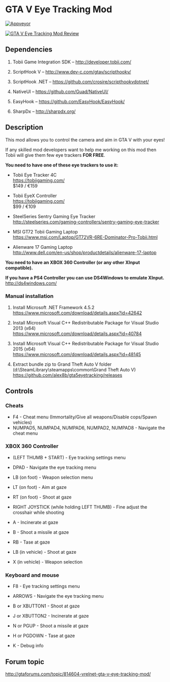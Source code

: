 # GTA V Eye Tracking Mod
[![Appveyor](https://ci.appveyor.com/api/projects/status/github/alex8b/gta5eyetracking?svg=true)](https://ci.appveyor.com/project/alex8b/gta5eyetracking)

[![GTA V Eye Tracking Mod Review](https://i.ytimg.com/vi_webp/RqayFa_nSXs/mqdefault.webp)](https://www.youtube.com/watch?v=6UQdwbOINm4)

## Dependencies

1.	Tobii Game Integration SDK – http://developer.tobii.com/

2.	ScriptHook V – http://www.dev-c.com/gtav/scripthookv/

3.	ScriptHook .NET – https://github.com/crosire/scripthookvdotnet/

4.	NativeUI – https://github.com/Guad/NativeUI/
	
5.	EasyHook – https://github.com/EasyHook/EasyHook/

6.	SharpDx – http://sharpdx.org/


## Description

This mod allows you to control the camera and aim in GTA V with your eyes!
 
If any skilled mod developers want to help me working on this mod then Tobii will give them few eye trackers **FOR FREE**.

**You need to have one of these eye trackers to use it:**
- Tobii Eye Tracker 4C  
  https://tobiigaming.com/  
  $149 / €159  

- Tobii EyeX Controller  
  https://tobiigaming.com/  
  $99 / €109  
 
- SteelSeries Sentry Gaming Eye Tracker  
  http://steelseries.com/gaming-controllers/sentry-gaming-eye-tracker  

- MSI GT72 Tobii Gaming Laptop  
  https://www.msi.com/Laptop/GT72VR-6RE-Dominator-Pro-Tobii.html

- Alienware 17 Gaming Laptop  
  http://www.dell.com/en-us/shop/productdetails/alienware-17-laptop

**You need to have an XBOX 360 Controller (or any other XInput compatible).**

**If you have a PS4 Controller you can use DS4Windows to emulate XInput.**  
http://ds4windows.com/

### Manual installation
1. Install Microsoft .NET Framework 4.5.2  
   https://www.microsoft.com/download/details.aspx?id=42642

2. Install Microsoft Visual C++ Redistributable Package for Visual Studio 2013 (x64)  
   https://www.microsoft.com/download/details.aspx?id=40784  

3. Install Microsoft Visual C++ Redistributable Package for Visual Studio 2015 (x64)  
   https://www.microsoft.com/download/details.aspx?id=48145  

4. Extract bundle zip to Grand Theft Auto V folder  
   (d:\SteamLibrary\steamapps\common\Grand Theft Auto V\)  
   https://github.com/alex8b/gta5eyetracking/releases  

## Controls
### Cheats
- F4 - Cheat menu (Immortality/Give all weapons/Disable cops/Spawn vehicles) 
- NUMPAD5, NUMPAD4, NUMPAD6, NUMPAD2, NUMPAD8 - Navigate the cheat menu 

### XBOX 360 Controller
- (LEFT THUMB + START) - Eye tracking settings menu
- DPAD - Navigate the eye tracking menu 

- LB (on foot) - Weapon selection menu 
- LT (on foot) - Aim at gaze 
- RT (on foot) - Shoot at gaze 
- RIGHT JOYSTICK (while holding LEFT THUMB) - Fine adjust the crosshair while shooting 

- A - Incinerate at gaze 
- B - Shoot a missile at gaze 
- RB - Tase at gaze 

- LB (in vehicle) - Shoot at gaze 
- X (in vehicle) - Weapon selection 

### Keyboard and mouse
- F8 - Eye tracking settings menu
- ARROWS - Navigate the eye tracking menu

- B or XBUTTON1 - Shoot at gaze
- J or XBUTTON2 - Incinerate at gaze
- N or PGUP - Shoot a missile at gaze
- H or PGDOWN - Tase at gaze

- K - Debug info

## Forum topic
http://gtaforums.com/topic/814604-vrelnet-gta-v-eye-tracking-mod/
